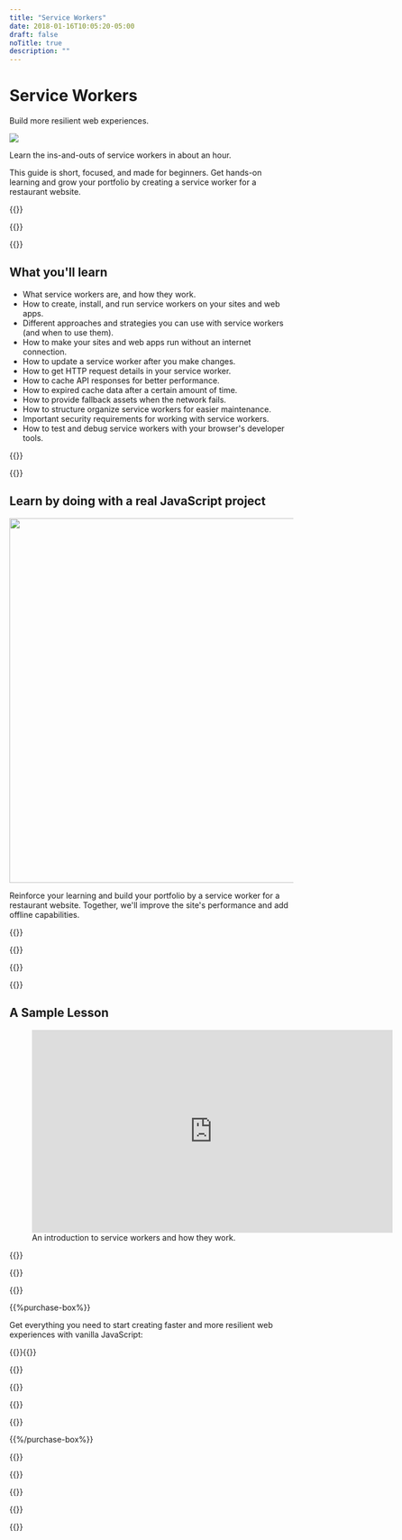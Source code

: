 ```yaml
---
title: "Service Workers"
date: 2018-01-16T10:05:20-05:00
draft: false
noTitle: true
description: ""
---
```


<h1 class="no-padding-top no-margin-bottom h5 text-sans">Service Workers</h1>
<p><span class="text-xlarge text-serif">Build more resilient web experiences.</span></p>

<img class="img-center img-hero" src="/img/guides/service-workers.png">

<span class="text-large">Learn the ins-and-outs of service workers in about an hour.</span>

This guide is short, focused, and made for beginners. Get hands-on learning and grow your portfolio by creating a service worker for a restaurant website.

{{<cta for="guide">}}

<div class="padding-bottom-small">{{<pricing-link>}}</div>

{{<used-by>}}

## What you'll learn

- What service workers are, and how they work.
- How to create, install, and run service workers on your sites and web apps.
- Different approaches and strategies you can use with service workers (and when to use them).
- How to make your sites and web apps run without an internet connection.
- How to update a service worker after you make changes.
- How to get HTTP request details in your service worker.
- How to cache API responses for better performance.
- How to expired cache data after a certain amount of time.
- How to provide fallback assets when the network fails.
- How to structure organize service workers for easier maintenance.
- Important security requirements for working with service workers.
- How to test and debug service workers with your browser's developer tools.

{{<formats>}}

{{<testimonial-group group="learn">}}

## Learn by doing with a real JavaScript project

<p class="no-margin-bottom"><img src="/img/projects/service-workers.png" alt="" width="1080" height="647" class="no-margin-bottom img-center"></p>

Reinforce your learning and build your portfolio by a service worker for a restaurant website. Together, we'll improve the site's performance and add offline capabilities.

{{<bonuses>}}

{{<pricing-link>}}

{{<testimonial-group group="slack">}}

{{<skills>}}

## A Sample Lesson

<figure>
	<iframe class="no-margin-bottom" src="https://player.vimeo.com/video/625752066?h=9601cd8d44" width="640" height="360" frameborder="0" allow="autoplay; fullscreen; picture-in-picture" allowfullscreen></iframe>
	<figcaption>An introduction to service workers and how they work.</figcaption>
</figure>

{{<sample>}}

{{<money-back>}}

{{<cta for="bio">}}

{{%purchase-box%}}

Get everything you need to start creating faster and more resilient web experiences with vanilla JavaScript:

{{<purchase-summary>}}{{</purchase-summary>}}

{{<cta for="guide-buy">}}

{{<purchase-link product="serviceWorkers">}}

{{<purchase-upsell upsell="advanced">}}

{{<sales-numbers>}}

{{%/purchase-box%}}

{{<testimonial-group group="purchase">}}

{{<faq>}}

{{<pricing-link>}}

{{<testimonial-group group="faq">}}

{{<not-ready-yet>}}